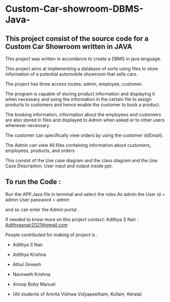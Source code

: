 # Custom-Car-showroom-DBMS-Java-

This project consist of the source code for a Custom Car Showroom written in JAVA 
----------------------------------------------------------------------------------------
This project was written in accordance to create a DBMS in java language.

This project aims at implementing a database of sorts using files to store information of a potential automobile showroom that sells cars.

The project has three access routes: admin, employee, customer.

The program is capable of storing product information and displaying it when necessary and using the information in the certain file to assign products to customers and hence enable the customer to book a product.

The booking information, information about the employees and customers are also stored in files and displayed to Admin when asked or to other users whenever necessary.

The customer can specifically view orders by using the customer id(Email).

The Admin can view All files containing information about customers, employees, products, and orders

This consist of the Use case diagram and the class diagram and the Use Case Description, User input and output inside ppt.

To run the Code :
--------------------------------------------------------

Run the APP.Java file in terminal and select the roles 
As admin the User id = admin 
             User password = admin

and so can enter the Admin portal .

If needed to know more on this project contact:
Adithya S Nair : Adithyasnair2021@gmail.com

People contributed for making of project is :

* Adithya S Nair 
* Adithya Krishna
* Athul Gireesh
* Navneeth Krishna
* Anoop Boby Manuel 

* (All students of Amrita Vishwa Vidyapeetham, Kollam, Kerala)




